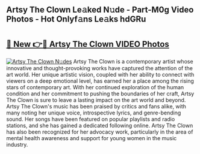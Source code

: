 ## Artsy The Clown Le𝚊ked N𝚞de - Part-M0g Video Photos - Hot Onlyf𝚊ns Le𝚊ks hdGRu

# <h2><a href="http://ac2938.deff.icu/?id=Artsy+The+Clown">🔗 New 👉🔴 Artsy The Clown VIDEO Photos</a></h2>

[![Artsy The Clown N𝚞des](https://i.imgur.com/rIISA9y.gif)](http://ac2938.deff.icu/?id=Artsy+The+Clown)
Artsy The Clown is a contemporary artist whose innovative and thought-provoking works have captured the attention of the art world. Her unique artistic vision, coupled with her ability to connect with viewers on a deep emotional level, has earned her a place among the rising stars of contemporary art. With her continued exploration of the human condition and her commitment to pushing the boundaries of her craft, Artsy The Clown is sure to leave a lasting impact on the art world and beyond. Artsy The Clown's music has been praised by critics and fans alike, with many noting her unique voice, introspective lyrics, and genre-bending sound. Her songs have been featured on popular playlists and radio stations, and she has gained a dedicated following online. Artsy The Clown has also been recognized for her advocacy work, particularly in the area of mental health awareness and support for young women in the music industry.
